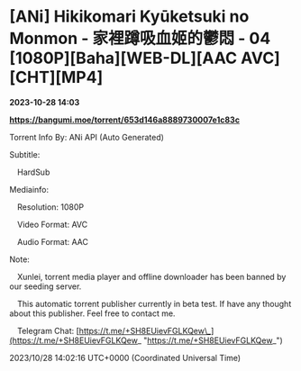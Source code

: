 # [ANi] Hikikomari Kyūketsuki no Monmon - 家裡蹲吸血姬的鬱悶 - 04 [1080P][Baha][WEB-DL][AAC AVC][CHT][MP4]

**2023-10-28 14:03**

**https://bangumi.moe/torrent/653d146a8889730007e1c83c**

Torrent Info By: ANi API (Auto Generated)

Subtitle:

 HardSub

Mediainfo:

 Resolution: 1080P

 Video Format: AVC

 Audio Format: AAC

  

Note:

 Xunlei, torrent media player and offline downloader has been banned by our seeding server.

 This automatic torrent publisher currently in beta test. If have any thought about this publisher. Feel free to contact me.

 Telegram Chat: [https://t.me/+SH8EUievFGLKQew\_](https://t.me/+SH8EUievFGLKQew_ "https://t.me/+SH8EUievFGLKQew_")

2023/10/28 14:02:16 UTC+0000 (Coordinated Universal Time)